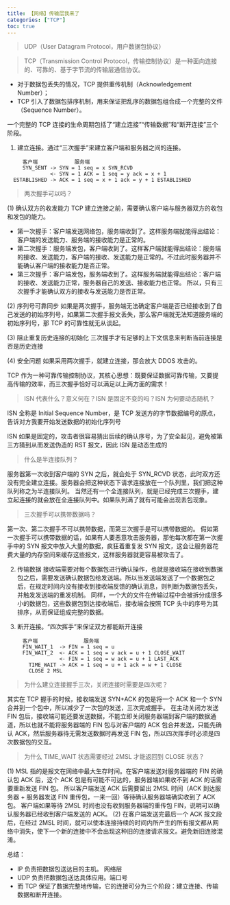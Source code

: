 ```yaml
---
title: 【网络】传输层我来了
categories: ["TCP"]
toc: true
---
```


> UDP（User Datagram Protocol，用户数据包协议）

> TCP（Transmission Control Protocol，传输控制协议）是一种面向连接的、可靠的、基于字节流的传输层通信协议。

- 对于数据包丢失的情况，TCP 提供重传机制（Acknowledgement Number）；
- TCP 引入了数据包排序机制，用来保证把乱序的数据包组合成一个完整的文件（Sequence Number）。

一个完整的 TCP 连接的生命周期包括了“建立连接”“传输数据”和“断开连接”三个阶段。

1. 建立连接。通过“三次握手”来建立客户端和服务器之间的连接。

```
     客户端            服务端
     SYN_SENT -> SYN = 1 seq = x SYN_RCVD
              <- SYN = 1 ACK = 1 seq = y ack = x + 1
  ESTABLISHED -> ACK = 1 seq = x + 1 ack = y + 1 ESTABLISHED
```

> 两次握手可以吗？

(1) 确认双方的收发能力
TCP 建立连接之前，需要确认客户端与服务器双方的收包和发包的能力。

- 第一次握手：客户端发送网络包，服务端收到了。这样服务端就能得出结论：客户端的发送能力、服务端的接收能力是正常的。
- 第二次握手：服务端发包，客户端收到了。这样客户端就能得出结论：服务端的接收、发送能力，客户端的接收、发送能力是正常的。不过此时服务器并不能确认客户端的接收能力是否正常。
- 第三次握手：客户端发包，服务端收到了。这样服务端就能得出结论：客户端的接收、发送能力正常，服务器自己的发送、接收能力也正常。
  所以，只有三次握手才能确认双方的接收与发送能力是否正常。

(2) 序列号可靠同步
如果是两次握手，服务端无法确定客户端是否已经接收到了自己发送的初始序列号，如果第二次握手报文丢失，那么客户端就无法知道服务端的初始序列号，那 TCP 的可靠性就无从谈起。

(3) 阻止重复历史连接的初始化
三次握手才有足够的上下文信息来判断当前连接是否是历史连接

(4) 安全问题
如果采用两次握手，就建立连接，那会放大 DDOS 攻击的。

TCP 作为一种可靠传输控制协议，其核心思想：既要保证数据可靠传输，又要提高传输的效率，而三次握手恰好可以满足以上两方面的需求！

> ISN 代表什么？意义何在？ISN 是固定不变的吗？ISN 为何要动态随机？

ISN 全称是 Initial Sequence Number，是 TCP 发送方的字节数据编号的原点，告诉对方我要开始发送数据的初始化序列号

ISN 如果是固定的，攻击者很容易猜出后续的确认序号，为了安全起见，避免被第三方猜到从而发送伪造的 RST 报文，因此 ISN 是动态生成的

> 什么是半连接队列？

服务器第一次收到客户端的 SYN 之后，就会处于 SYN_RCVD 状态，此时双方还没有完全建立连接。服务器会把这种状态下请求连接放在一个队列里，我们把这种队列称之为半连接队列。
当然还有一个全连接队列，就是已经完成三次握手，建立起连接的就会放在全连接队列中。如果队列满了就有可能会出现丢包现象。

> 三次握手可以携带数据吗？

第一次、第二次握手不可以携带数据，而第三次握手是可以携带数据的。
假如第一次握手可以携带数据的话，如果有人要恶意攻击服务器，那他每次都在第一次握手中的 SYN 报文中放入大量的数据，疯狂着重复发 SYN 报文，这会让服务器花费大量的内存空间来缓存这些报文，这样服务器就更容易被攻击了。

2. 传输数据
   接收端需要对每个数据包进行确认操作，也就是接收端在接收到数据包之后，需要发送确认数据包给发送端。所以当发送端发送了一个数据包之后，在规定时间内没有接收到接收端反馈的确认消息，则判断为数据包丢失，并触发发送端的重发机制。
   同样，一个大的文件在传输过程中会被拆分成很多小的数据包，这些数据包到达接收端后，接收端会按照 TCP 头中的序号为其排序，从而保证组成完整的数据。

3. 断开连接。“四次挥手”来保证双方都能断开连接

```
     客户端               服务端
     FIN_WAIT_1  -> FIN = 1 seq = u
     FIN_WAIT_2  <- ACK = 1 seq = v ack = u + 1 CLOSE_WAIT
                 <- FIN = 1 seq = w ack = u + 1 LAST_ACK
       TIME_WAIT -> ACK = 1 seq = u + 1 ack = w + 1 CLOSE
       CLOSE 2 MSL
```

> 为什么建立连接握手三次，关闭连接时需要是四次呢？

其实在 TCP 握手的时候，接收端发送 SYN+ACK 的包是将一个 ACK 和一个 SYN 合并到一个包中，所以减少了一次包的发送，三次完成握手。
在主动关闭方发送 FIN 包后，接收端可能还要发送数据，不能立即关闭服务器端到客户端的数据通道，所以也就不能将服务器端的 FIN 包与对客户端的 ACK 包合并发送，只能先确认 ACK，然后服务器待无需发送数据时再发送 FIN 包，所以四次挥手时必须是四次数据包的交互。

> 为什么 TIME_WAIT 状态需要经过 2MSL 才能返回到 CLOSE 状态？

(1) MSL 指的是报文在网络中最大生存时间。在客户端发送对服务器端的 FIN 的确认包 ACK 后，这个 ACK 包是有可能不可达的，服务器端如果收不到 ACK 的话需要重新发送 FIN 包。
所以客户端发送 ACK 后需要留出 2MSL 时间（ACK 到达服务器 + 服务器发送 FIN 重传包，一来一回）等待确认服务器端确实收到了 ACK 包。
客户端如果等待 2MSL 时间也没有收到服务器端的重传包 FIN，说明可以确认服务器已经收到客户端发送的 ACK。
(2) 在客户端发送完最后一个 ACK 报文段后，在经过 2MSL 时间，就可以使本连接持续的时间内所产生的所有报文都从网络中消失，使下一个新的连接中不会出现这种旧的连接请求报文。避免新旧连接混淆。

总结：

- IP 负责把数据包送达目的主机。 网络层
- UDP 负责把数据包送达具体应用。端口号
- 而 TCP 保证了数据完整地传输，它的连接可分为三个阶段：建立连接、传输数据和断开连接。
